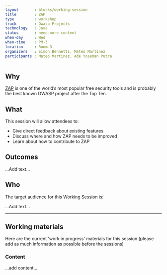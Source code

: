```yaml
---
layout       : blocks/working-session
title        : ZAP
type         : workshop
track        : Owasp Projects
technology   : Java
status       : need-more content
when-day     : Wed
when-time    : PM-3
location     : Room-3
organizers   : Simon Bennetts, Mateo Martinez
participants : Mateo Martinez, Ade Yoseman Putra
---
```


## Why

[ZAP](https://www.owasp.org/index.php/OWASP_Zed_Attack_Proxy_Project) is one of the world’s most popular free security tools and is probably the best known OWASP project after the Top Ten.

## What

This session will allow attendees to:
* Give direct feedback about existing features
* Discuss where and how ZAP needs to be improved
* Learn about how to contribute to ZAP

## Outcomes

...Add text...

## Who

The target audience for this Working Session is:

...Add text...

--- 

## Working materials

Here are the current 'work in progress' materials for this session (please add as much information as possible before the sessions)

### Content

...add content...
